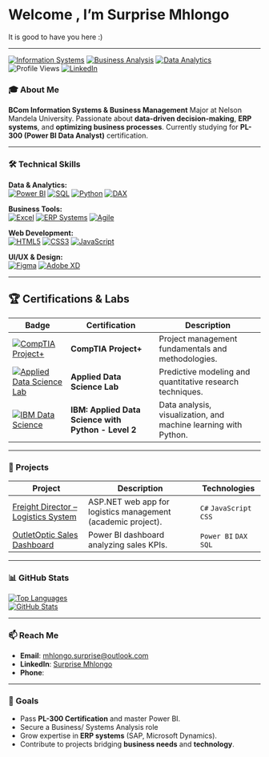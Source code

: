 # Welcome , I’m Surprise Mhlongo
It is good to have you here :)

---

[![Information Systems](https://img.shields.io/badge/Information%20Systems-007ACC?style=flat&logo=microsoft-access)](https://www.techtarget.com/searchdatacenter/definition/IS-information-system-or-information-services)
[![Business Analysis](https://img.shields.io/badge/Business%20Analysis-FF6D00?style=flat&logo=tableau)](https://www.iiba.org/professional-development/career-centre/what-is-business-analysis/)
[![Data Analytics](https://img.shields.io/badge/Data%20Analytics-5E17EB?style=flat&logo=powerbi)](https://www.oracle.com/data-analytics/what-is-data-analytics/)
![Profile Views](https://komarev.com/ghpvc/?username=SurpriseMhlongo&color=blue)
[![LinkedIn](https://img.shields.io/badge/-LinkedIn-0A66C2?style=flat&logo=linkedin)](https://www.linkedin.com/in/surprise-mhlongo-408512214/)


### 🎓 About Me  
**BCom Information Systems & Business Management** Major at Nelson Mandela University. Passionate about **data-driven decision-making**, **ERP systems**, and **optimizing business processes**. Currently studying for **PL-300 (Power BI Data Analyst)** certification.

---

### 🛠️ Technical Skills

**Data & Analytics:**  
[![Power BI](https://img.shields.io/badge/-Power%20BI-F2C811?logo=powerbi&logoColor=black)](https://learn.microsoft.com/en-us/power-bi/) 
[![SQL](https://img.shields.io/badge/-SQL-4479A1?logo=postgresql)](https://www.w3schools.com/sql/) 
[![Python](https://img.shields.io/badge/-Python-3776AB?logo=python)](https://www.python.org/about/gettingstarted/)
[![DAX](https://img.shields.io/badge/-DAX-FF6D00?logo=powerbi)](https://learn.microsoft.com/en-us/dax/)

**Business Tools:**  
[![Excel](https://img.shields.io/badge/-Excel-217346?logo=microsoftexcel)](https://support.microsoft.com/en-us/excel) 
[![ERP Systems](https://img.shields.io/badge/-ERP%20Systems-FF6D00?logo=sap)](https://www.sap.com/products/erp/what-is-erp.html) 
[![Agile](https://img.shields.io/badge/-Agile-2496ED?logo=agile)](https://www.agilealliance.org/agile101/)

**Web Development:**  
[![HTML5](https://img.shields.io/badge/-HTML5-E34F26?logo=html5)](https://developer.mozilla.org/en-US/docs/Web/HTML) 
[![CSS3](https://img.shields.io/badge/-CSS3-1572B6?logo=css3)](https://developer.mozilla.org/en-US/docs/Web/CSS) 
[![JavaScript](https://img.shields.io/badge/-JavaScript-F7DF1E?logo=javascript&logoColor=black)](https://developer.mozilla.org/en-US/docs/Web/JavaScript)

**UI/UX & Design:**  
[![Figma](https://img.shields.io/badge/-Figma-F24E1E?logo=figma)](https://help.figma.com/hc/en-us) 
[![Adobe XD](https://img.shields.io/badge/-Adobe%20XD-FF61F6?logo=adobexd)](https://helpx.adobe.com/xd/get-started.html)

---

## 🏆 Certifications & Labs

| Badge | Certification | Description |
|-------|--------------|-------------|
| [![CompTIA Project+](https://img.shields.io/badge/CompTIA-Project+-orange?logo=compTIA&logoColor=white)](https://www.credly.com/badges/fbe3e9e1-bdc3-41bf-ba3a-c305615306ec/public_url) | **CompTIA Project+** | Project management fundamentals and methodologies. |
| [![Applied Data Science Lab](https://img.shields.io/badge/WorldQuant-Applied_Data_Science_Lab-2C3E50?logo=worldquant)](https://www.credly.com/badges/2a1f5210-a8da-4069-8467-dcba3d56fe90/public_url) | **Applied Data Science Lab** | Predictive modeling and quantitative research techniques. |
| [![IBM Data Science](https://img.shields.io/badge/IBM-Applied_Data_Science_with_Python_Level_2-052FAD?logo=ibm)](https://www.credly.com/badges/4a27265c-8e86-4edd-89d3-50816bb43247/public_url) | **IBM: Applied Data Science with Python - Level 2** | Data analysis, visualization, and machine learning with Python. |

---

### 📂 Projects  
| Project | Description | Technologies |
|---------|-------------|--------------|
| [Freight Director – Logistics System](https://github.com/SurpriseMhlongo/Web-Systems-Project) | ASP.NET web app for logistics management (academic project). | `C#` `JavaScript` `CSS` |
| [OutletOptic Sales Dashboard](https://github.com/SurpriseMhlongo/Web-Systems-Project) | Power BI dashboard analyzing sales KPIs. | `Power BI` `DAX` `SQL` |

---

### 📊 GitHub Stats  
[![Top Languages](https://github-readme-stats.vercel.app/api/top-langs/?username=SurpriseMhlongo&layout=compact&theme=radical)](https://github.com/SurpriseMhlongo)  
[![GitHub Stats](https://github-readme-stats.vercel.app/api?username=SurpriseMhlongo&show_icons=true&theme=radical)](https://github.com/SurpriseMhlongo)

---

### 📫 Reach Me  
- **Email**: [mhlongo.surprise@outlook.com](mailto:mhlongo.surprise@outlook.com)  
- **LinkedIn**: [Surprise Mhlongo](https://www.linkedin.com/in/surprise-mhlongo-408512214/)  
- **Phone**: <hidden>  

---

### 🎯 Goals  
- Pass **PL-300 Certification** and master Power BI.
- Secure a Business/ Systems Analysis role
- Grow expertise in **ERP systems** (SAP, Microsoft Dynamics).  
- Contribute to projects bridging **business needs** and **technology**.  
